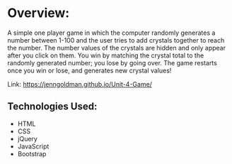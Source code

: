 # Overview:

A simple one player game in which the computer randomly generates a number between 1-100 and the user tries to add crystals together to reach the number. The number values of the crystals are hidden and only appear after you click on them. You win by matching the crystal total to the randomly generated number; you lose by going over. The game restarts once you win or lose, and generates new crystal values!

Link: https://jenngoldman.github.io/Unit-4-Game/

## Technologies Used:
- HTML
- CSS
- jQuery
- JavaScript
- Bootstrap
